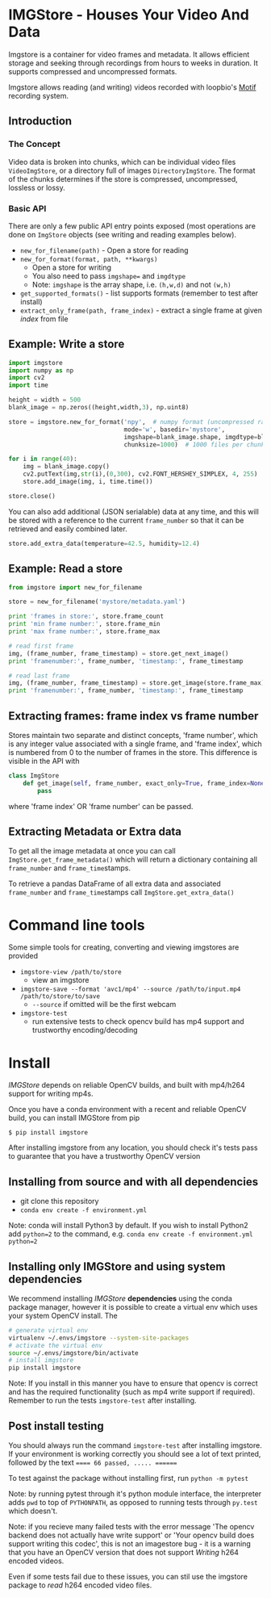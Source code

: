 IMGStore - Houses Your Video And Data
=====================================

Imgstore is a container for video frames and metadata. It allows efficient storage and seeking
through recordings from hours to weeks in duration. It supports compressed and uncompressed formats.

Imgstore allows reading (and writing) videos recorded with
loopbio's [Motif](http://loopbio.com/recording/) recording system.

## Introduction

### The Concept

Video data is broken into chunks, which can be individual video files `VideoImgStore`, or
a directory full of images `DirectoryImgStore`. The format of the chunks determines if the store is
compressed, uncompressed, lossless or lossy.

### Basic API

There are only a few public API entry points exposed (most operations are
done on `ImgStore` objects (see writing and reading examples below).

 * `new_for_filename(path)` - Open a store for reading
 * `new_for_format(format, path, **kwargs)`
    * Open a store for writing
    * You also need to pass `imgshape=` and `imgdtype`
    * Note: `imgshape` is the array shape, i.e. `(h,w,d)` and not `(w,h)`
 * `get_supported_formats()` - list supports formats (remember to test after install)
 * `extract_only_frame(path, frame_index)` - extract a single frame at given *index* from file

## Example: Write a store

```python
import imgstore
import numpy as np
import cv2
import time

height = width = 500
blank_image = np.zeros((height,width,3), np.uint8)

store = imgstore.new_for_format('npy',  # numpy format (uncompressed raw image frames)
                                mode='w', basedir='mystore',
                                imgshape=blank_image.shape, imgdtype=blank_image.dtype,
                                chunksize=1000)  # 1000 files per chunk (directory)

for i in range(40):
    img = blank_image.copy()
    cv2.putText(img,str(i),(0,300), cv2.FONT_HERSHEY_SIMPLEX, 4, 255)
    store.add_image(img, i, time.time())

store.close()
```

You can also add additional (JSON serialable) data at any time, and this will be stored
with a reference to the current `frame_number` so that it can be retrieved
and easily combined later.

```python
store.add_extra_data(temperature=42.5, humidity=12.4)
```

## Example: Read a store

```python
from imgstore import new_for_filename

store = new_for_filename('mystore/metadata.yaml')

print 'frames in store:', store.frame_count
print 'min frame number:', store.frame_min
print 'max frame number:', store.frame_max

# read first frame
img, (frame_number, frame_timestamp) = store.get_next_image()
print 'framenumber:', frame_number, 'timestamp:', frame_timestamp

# read last frame
img, (frame_number, frame_timestamp) = store.get_image(store.frame_max)
print 'framenumber:', frame_number, 'timestamp:', frame_timestamp
```

## Extracting frames: frame index vs frame number

Stores maintain two separate and distinct concepts, 'frame number', which
is any integer value associated with a single frame, and 'frame index', which is numbered
from 0 to the number of frames in the store. This difference is visible in the API with

```python
class ImgStore
    def get_image(self, frame_number, exact_only=True, frame_index=None):
        pass
```

where 'frame index' OR 'frame number' can be passed.

## Extracting Metadata or Extra data

To get all the image metadata at once you can call `ImgStore.get_frame_metadata()`
which will return a dictionary containing all `frame_number` and `frame_time`stamps.

To retrieve a pandas DataFrame of all extra data and associated `frame_number`
and `frame_time`stamps call `ImgStore.get_extra_data()`

# Command line tools

Some simple tools for creating, converting and viewing imgstores are provided

* `imgstore-view /path/to/store`
  * view an imgstore
* `imgstore-save --format 'avc1/mp4' --source /path/to/input.mp4 /path/to/store/to/save`
  * `--source` if omitted will be the first webcam
* `imgstore-test`
  * run extensive tests to check opencv build has mp4 support and trustworthy encoding/decoding

# Install

*IMGStore* depends on reliable OpenCV builds, and built with mp4/h264 support for
writing mp4s.

Once you have a conda environment with a recent and reliable OpenCV build,
you can install IMGStore from pip

`$ pip install imgstore`

After installing imgstore from any location, you should check it's tests pass to guarantee that
you have a trustworthy OpenCV version

## Installing from source and with all dependencies

 * git clone this repository
 * `conda env create -f environment.yml`

Note: conda will install Python3 by default. If you wish to install Python2 add `python=2` to the command, e.g. `conda env create -f environment.yml python=2`

## Installing only IMGStore and using system dependencies

We recommend installing *IMGStore* **dependencies** using the conda package manager, however
it is possible to create a virtual env which uses your system OpenCV install. The


```sh
# generate virtual env
virtualenv ~/.envs/imgstore --system-site-packages
# activate the virtual env
source ~/.envs/imgstore/bin/activate
# install imgstore
pip install imgstore
```

Note: If you install in this manner you have to ensure that opencv is correct
and has the required functionality (such as mp4 write support if required). Remember
to run the tests `imgstore-test` after installing.

## Post install testing

You should always run the command `imgstore-test` after installing imgstore. If your
environment is working correctly you should see a lot of text printed, followed by the
text `==== 66 passed, ..... ======`

To test against the package without installing first, run `python -m pytest`

Note: by running pytest through it's python module interface, the interpreter adds `pwd` to
top of `PYTHONPATH`, as opposed to running tests through `py.test` which doesn't.

Note: if you recieve many failed tests with the error message 'The opencv backend does not actually have write support'
or 'Your opencv build does support writing this codec', this is not an imagestore bug - it is a warning that
you have an OpenCV version that does not support _Writing_ h264 encoded videos.

Even if some tests fail due to these issues, you can stil use the imgstore package to _read_ h264 encoded
video files.

